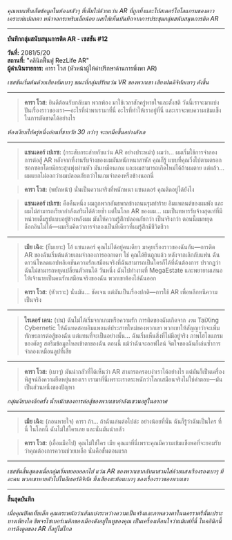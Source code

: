 _คุณพบแท็บเล็ตข้อมูลในห้องสลัวๆ ที่เต็มไปด้วยแว่น AR ที่ถูกทิ้งและโปสเตอร์โฮโลแกรมของดาวเคราะห์แปลกตา หน้าจอกระพริบเล็กน้อย เผยให้เห็นบันทึกจากการประชุมกลุ่มสนับสนุนการติด AR_

---

**บันทึกกลุ่มสนับสนุนการติด AR - เซสชัน #12**

**วันที่:** 2081/5/20  
**สถานที่:** "คลินิกฟื้นฟู RezLife AR"  
**ผู้ดำเนินรายการ:** คารา โวส (หัวหน้าผู้ให้คำปรึกษาด้านการพึ่งพา AR)

_เซสชันเริ่มต้นด้วยเสียงฮัมเบาๆ ขณะที่กลุ่มปรับแว่น VR ของพวกเขา เสียงฝนดิจิทัลเบาๆ ดังขึ้น_

---

> **คารา โวส:** ยินดีต้อนรับกลับมา พวกพ้อง มาใช้เวลาสักครู่หายใจและตั้งสติ วันนี้เราจะมาแบ่งปันเรื่องราวของเรา—อะไรที่นำพาเรามาที่นี่ อะไรที่ทำให้เราอยู่ที่นี่ และเราจะพบความเข้มแข็งในการตัดขาดได้อย่างไร

_ห้องเงียบไปครู่หนึ่งก่อนที่ชายวัย 30 กว่าๆ จะยกมือขึ้นอย่างลังเล_

---

> **แซนเดอร์ เปเรซ:** (กระสับกระส่ายกับแว่น AR อย่างประหม่า) ผมว่า... ผมเริ่มใช้การจำลองการต่อสู้ AR หลังจากที่งานรับจ้างของผมมันหนักหนาสาหัส คุณก็รู้ แบบที่คุณวิ่งไปตามตรอกซอกซอยโดยมีกระสุนพุ่งผ่านหัว มันเหมือนเกม และผมสามารถเกิดใหม่ได้ถ้าผมตาย แต่แล้ว... ผมแยกไม่ออกว่าผมปลอดภัยกว่าในเกมจำลองหรือข้างนอกนี่

> **คารา โวส:** (พยักหน้า) นั่นเป็นความจริงที่หนักหนา แซนเดอร์ คุณติดอยู่ได้ยังไง

> **แซนเดอร์ เปเรซ:** คือคืนหนึ่ง ผมถูกพวกอันธพาลข้างถนนรุมทำร้าย อิมแพลนต์ของผมพัง และผมไม่สามารถเรียกกำลังเสริมได้ด้วยซ้ำ แต่ในโลก AR ของผม... ผมเป็นทหารรับจ้างสุดเท่ที่มีหน่วยเต็มรูปแบบอยู่ข้างหลังผม มันให้ความรู้สึกปลอดภัยกว่า เป็นจริงกว่า ตอนนี้ผมหยุดล็อกอินไม่ได้—ผมเริ่มคิดว่าการจำลองเป็นที่เดียวที่ผมรู้สึกมีชีวิตชีวา

---

> **เมีย เฉิง:** (ยิ้มเยาะ) โอ้ แซนเดอร์ คุณไม่ได้อยู่คนเดียว มาคุยเรื่องราวของฉันกัน—การติด AR ของฉันเริ่มต้นด้วยเกมจำลองการออกเดท ใช่ คุณได้ยินถูกแล้ว หลังจากเลิกกับแฟน ฉันดาวน์โหลดแอปพลิเคชันความรักเสมือนจริงที่ฉันสามารถเป็นใครก็ได้ที่ฉันต้องการ ปรากฏว่าฉันไม่สามารถหยุดเปลี่ยนตัวตนได้ วันหนึ่ง ฉันไปทำงานที่ MegaEstate และพยายามเสนอให้เจ้านายเป็นคนรักเสมือนจริงของฉัน พวกเขาต้องไล่ฉันออก

> **คารา โวส:** (หัวเราะ) นั่นมัน... ชัดเจน แต่มันเป็นเรื่องปกติ—การใช้ AR เพื่อหลีกหนีความเป็นจริง

---

> **ไรเดอร์ เคน:** (บ่น) ฉันไม่ได้เริ่มจากเกมหรือความรัก การติดของฉันเกิดจาก _งาน_ TaiXing Cybernetic ให้ฉันทดสอบอิมแพลนต์ประสาทใหม่ของพวกเขา พวกเขาให้สัญญาว่าจะเพิ่มทักษะการต่อสู้ของฉัน แต่แทนที่จะเป็นอย่างนั้น... ฉันเริ่มเห็นสิ่งที่ไม่มีอยู่จริง ภาพโฮโลแกรมของศัตรู สตรีมข้อมูลไหลเข้าตาของฉัน ตอนนี้ แม้ว่าฉันจะออฟไลน์ จิตใจของฉันก็เล่นซ้ำการจำลองเหมือนลูปที่เสีย

---

> **คารา โวส:** (เบาๆ) มันน่ากลัวที่ได้เห็นว่า AR สามารถครอบงำเราได้อย่างไร แต่มันก็เป็นเครื่องพิสูจน์ถึงความยืดหยุ่นของเรา เรามาที่นี่เพราะเราตระหนักว่าโลกเสมือนจริงไม่ใช่คำตอบ—มันเป็นส่วนหนึ่งของปัญหา

_กลุ่มเงียบลงอีกครั้ง น้ำหนักของการต่อสู้ของพวกเขากำลังแขวนอยู่ในอากาศ_

---

> **เมีย เฉิง:** (ถอนหายใจ) คารา ถ้า... ถ้าฉันเล่นต่อไปล่ะ อย่างน้อยที่นั่น ฉันก็รู้ว่าฉันเป็นใคร ที่นี่ ในโลกนี้ ฉันไม่ใช่ใครเลย และนั่นมันน่ากลัว

> **คารา โวส:** (เอื้อมมือไป) คุณไม่ใช่ใคร เมีย คุณมาที่นี่เพราะคุณมีความเข้มแข็งพอที่จะยอมรับว่าคุณต้องการความช่วยเหลือ นั่นคือขั้นตอนแรก

---

_เซสชันสิ้นสุดลงเมื่อกลุ่มเริ่มทยอยออกไป แว่น AR ของพวกเขากลับมาสวมใส่ด้วยแสงเรืองรองเบาๆ ทีละคน พวกเขาหายตัวไปในอีเธอร์ดิจิทัล ทิ้งเสียงสะท้อนเบาๆ ของเรื่องราวของพวกเขา_

---

**สิ้นสุดบันทึก**

_เมื่อคุณปิดแท็บเล็ต คุณตระหนักว่าเส้นแบ่งระหว่างความเป็นจริงและภาพลวงตาในนครราตรีนั้นเปราะบางเพียงใด ชีพจรไซเบอร์เนติกของเมืองดังอยู่ในหูของคุณ เป็นเครื่องเตือนใจว่าแม้แต่ที่นี่ ในคลินิกนี้ การดึงดูดของ AR ก็อยู่ไม่ไกล_

